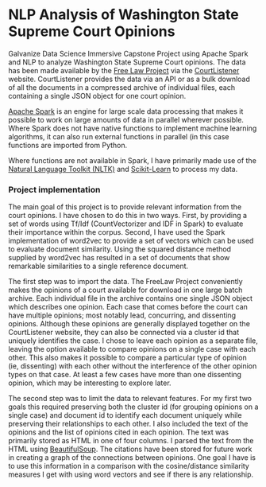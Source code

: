 # NLP Analysis of Washington State Supreme Court Opinions

Galvanize Data Science Immersive Capstone Project using Apache Spark and NLP to analyze Washington State Supreme Court opinions. The data has been made available by the [Free Law Project](https://free.law/) via the [CourtListener](https://www.courtlistener.com/) website. CourtListener provides the data via an API or as a bulk download of all the documents in a compressed archive of individual files, each containing a single JSON object for one court opinion.

[Apache Spark](https://spark.apache.org/) is an engine for large scale data processing that makes it possible to work on large amounts of data in parallel wherever possible. Where Spark does not have native functions to implement machine learning algorithms, it can also run external functions in parallel (in this case functions are imported from Python.

Where functions are not available in Spark, I have primarily made use of the [Natural Language Toolkit (NLTK)](http://www.nltk.org/) and [Scikit-Learn](http://scikit-learn.org/) to process my data.

### Project implementation
The main goal of this project is to provide relevant information from the court opinions. I have chosen to do this in two ways. First, by providing a set of words using Tf/Idf (CountVectorizer and IDF in Spark) to evaluate their importance within the corpus. Second, I have used the Spark implementation of word2vec to provide a set of vectors which can be used to evaluate document similarity. Using the squared distance method supplied by word2vec has resulted in a set of documents that show remarkable similarities to a single reference document.

The first step was to import the data. The FreeLaw Project conveniently makes the opinions of a court available for download in one large batch archive. Each individual file in the archive contains one single JSON object which describes one opinion. Each case that comes before the court can have multiple opinions; most notably lead, concurring, and dissenting opinions. Although these opinions are generally displayed together on the CourtListener website, they can also be connected via a cluster id that uniquely identifies the case. I chose to leave each opinion as a separate file, leaving the option available to compare opinions on a single case with each other. This also makes it possible to compare a particular type of opinion (ie, dissenting) with each other without the interference of the other opinion types on that case. At least a few cases have more than one dissenting opinion, which may be interesting to explore later.

The second step was to limit the data to relevant features. For my first two goals this required preserving both the cluster id (for grouping opinions on a single case) and document id to identify each document uniquely while preserving their relationships to each other. I also included the text of the opinions and the list of opinions cited in each opinion. The text was primarily stored as HTML in one of four columns. I parsed the text from the HTML using [BeautifulSoup](https://www.crummy.com/software/BeautifulSoup/). The citations have been stored for future work in creating a graph of the connections between opinions. One goal I have is to use this information in a comparison with the cosine/distance similarity measures I get with using word vectors and see if there is any relationship. 
